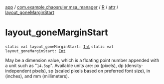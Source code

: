 [app](../../../index.md) / [com.example.chaosruler.msa_manager](../../index.md) / [R](../index.md) / [attr](index.md) / [layout_goneMarginStart](.)

# layout_goneMarginStart

`static val layout_goneMarginStart: `[`Int`](https://kotlinlang.org/api/latest/jvm/stdlib/kotlin/-int/index.html)
`static val layout_goneMarginStart: `[`Int`](https://kotlinlang.org/api/latest/jvm/stdlib/kotlin/-int/index.html)

May be a dimension value, which is a floating point number appended with a unit such as "`14.5sp`". Available units are: px (pixels), dp (density-independent pixels), sp (scaled pixels based on preferred font size), in (inches), and mm (millimeters).

